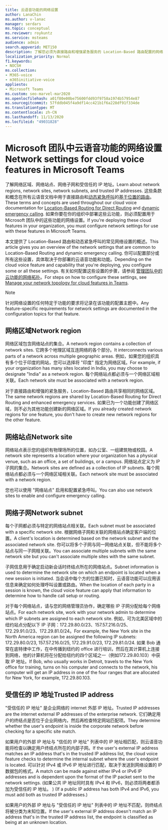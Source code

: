 ```yaml
---
title: 云语音功能的网络设置
author: LanaChin
ms.author: v-lanac
manager: serdars
ms.topic: conceptual
ms.reviewer: roykuntz
ms.service: msteams
audience: admin
search.appverid: MET150
description: 了解您必须为直接路由和增强紧急服务的 Location-Based 路由配置的网络设置。
localization_priority: Normal
f1.keywords:
- NOCSH
ms.collection:
- M365-voice
- m365initiative-voice
appliesto:
- Microsoft Teams
ms.custom: seo-marvel-mar2020
ms.openlocfilehash: a01f80e00be75600fdd93f9758a1974b57954e87
ms.sourcegitcommit: 57fddb045f4a9df14cc421b1f6a228df91f334de
ms.translationtype: MT
ms.contentlocale: zh-CN
ms.lasthandoff: 11/13/2020
ms.locfileid: "49031828"
---
```

# <a name="network-settings-for-cloud-voice-features-in-microsoft-teams"></a><span data-ttu-id="cc2a7-103">Microsoft 团队中云语音功能的网络设置</span><span class="sxs-lookup"><span data-stu-id="cc2a7-103">Network settings for cloud voice features in Microsoft Teams</span></span>

<span data-ttu-id="cc2a7-104">了解网络区域、网络站点、网络子网和受信任的 IP 地址。</span><span class="sxs-lookup"><span data-stu-id="cc2a7-104">Learn about network regions, network sites, network subnets, and trusted IP addresses.</span></span> <span data-ttu-id="cc2a7-105">这些条款和概念在所有云语音文档中用于直接路由和[动态紧急呼叫](configure-dynamic-emergency-calling.md)的[基于位置的路由](location-based-routing-plan.md)。</span><span class="sxs-lookup"><span data-stu-id="cc2a7-105">These terms and concepts are used throughout our cloud voice documentation for [Location-Based Routing for Direct Routing](location-based-routing-plan.md) and [dynamic emergency calling](configure-dynamic-emergency-calling.md).</span></span> <span data-ttu-id="cc2a7-106">如果你要在你的组织中部署这些云功能，则必须配置用于 Microsoft 团队中的这些功能的网络设置。</span><span class="sxs-lookup"><span data-stu-id="cc2a7-106">If you're deploying these cloud features in your organization, you must configure network settings for use with these features in Microsoft Teams.</span></span>

<span data-ttu-id="cc2a7-107">本文提供了 Location-Based 路由和动态紧急呼叫的常见网络设置的概述。</span><span class="sxs-lookup"><span data-stu-id="cc2a7-107">This article gives you an overview of the network settings that are common to Location-Based Routing and dynamic emergency calling.</span></span> <span data-ttu-id="cc2a7-108">你可以配置部分或所有这些设置，具体取决于你部署的云语音功能和功能。</span><span class="sxs-lookup"><span data-stu-id="cc2a7-108">Depending on the cloud voice feature and capability that you're deploying, you configure some or all these settings.</span></span> <span data-ttu-id="cc2a7-109">有关如何配置这些设置的步骤，请参阅 [管理团队中的云功能的网络拓扑](manage-your-network-topology.md)。</span><span class="sxs-lookup"><span data-stu-id="cc2a7-109">For steps on how to configure these settings, see [Manage your network topology for cloud features in Teams](manage-your-network-topology.md).</span></span>

> [!NOTE]
> <span data-ttu-id="cc2a7-110">针对网络设置的任何特定于功能的要求将记录在该功能的配置主题中。</span><span class="sxs-lookup"><span data-stu-id="cc2a7-110">Any feature-specific requirements for network settings are documented in the configuration topics for that feature.</span></span>

## <a name="network-region"></a><span data-ttu-id="cc2a7-111">网络区域</span><span class="sxs-lookup"><span data-stu-id="cc2a7-111">Network region</span></span>

<span data-ttu-id="cc2a7-112">网络区域包含网络站点的集合。</span><span class="sxs-lookup"><span data-stu-id="cc2a7-112">A network region contains a collection of network sites.</span></span> <span data-ttu-id="cc2a7-113">它跨多个地理区域互连网络的各个部分。</span><span class="sxs-lookup"><span data-stu-id="cc2a7-113">It interconnects various parts of a network across multiple geographic areas.</span></span> <span data-ttu-id="cc2a7-114">例如，如果您的组织具有多个位于印度的网站，您可以选择将 "印度" 指定为网络区域。</span><span class="sxs-lookup"><span data-stu-id="cc2a7-114">For example, if your organization has many sites located in India, you may choose to designate "India" as a network region.</span></span> <span data-ttu-id="cc2a7-115">每个网络站点都必须与一个网络区域相关联。</span><span class="sxs-lookup"><span data-stu-id="cc2a7-115">Each network site must be associated with a network region.</span></span>

<span data-ttu-id="cc2a7-116">对于直接路由和增强的紧急服务，Location-Based 路由共享相同的网络区域。</span><span class="sxs-lookup"><span data-stu-id="cc2a7-116">The same network regions are shared by Location-Based Routing for Direct Routing and enhanced emergency services.</span></span> <span data-ttu-id="cc2a7-117">如果已为一个功能创建了网络区域，则不必为其他功能创建新的网络区域。</span><span class="sxs-lookup"><span data-stu-id="cc2a7-117">If you already created network regions for one feature, you don't have to create new network regions for the other feature.</span></span>

## <a name="network-site"></a><span data-ttu-id="cc2a7-118">网络站点</span><span class="sxs-lookup"><span data-stu-id="cc2a7-118">Network site</span></span>

<span data-ttu-id="cc2a7-119">网络站点表示您的组织有物理场所的位置，如办公室、一组建筑物或校园。</span><span class="sxs-lookup"><span data-stu-id="cc2a7-119">A network site represents a location where your organization has a physical venue, such as an office, a set of buildings, or a campus.</span></span> <span data-ttu-id="cc2a7-120">网络站点定义为 IP 子网的集合。</span><span class="sxs-lookup"><span data-stu-id="cc2a7-120">Network sites are defined as a collection of IP subnets.</span></span> <span data-ttu-id="cc2a7-121">每个网络站点都必须与一个网络区域相关联。</span><span class="sxs-lookup"><span data-stu-id="cc2a7-121">Each network site must be associated with a network region.</span></span>

<span data-ttu-id="cc2a7-122">您也可以使用 "网络站点" 启用和配置紧急呼叫。</span><span class="sxs-lookup"><span data-stu-id="cc2a7-122">You can also use network sites to enable and configure emergency calling.</span></span>

## <a name="network-subnet"></a><span data-ttu-id="cc2a7-123">网络子网</span><span class="sxs-lookup"><span data-stu-id="cc2a7-123">Network subnet</span></span>

<span data-ttu-id="cc2a7-124">每个子网都必须与特定的网络站点相关联。</span><span class="sxs-lookup"><span data-stu-id="cc2a7-124">Each subnet must be associated with a specific network site.</span></span> <span data-ttu-id="cc2a7-125">根据网络子网和关联的网络站点确定客户端的位置。</span><span class="sxs-lookup"><span data-stu-id="cc2a7-125">A client's location is determined based on the network subnet and the associated network site.</span></span> <span data-ttu-id="cc2a7-126">你可以将多个子网与同一网络站点关联，但不能将多个站点与同一子网相关联。</span><span class="sxs-lookup"><span data-stu-id="cc2a7-126">You can associate multiple subnets with the same network site but you can't associate multiple sites with the same subnet.</span></span>

<span data-ttu-id="cc2a7-127">子网信息用于确定启动新会话时终结点所在的网络站点。</span><span class="sxs-lookup"><span data-stu-id="cc2a7-127">Subnet information is used to determine the network site on which an endpoint is located when a new session is initiated.</span></span> <span data-ttu-id="cc2a7-128">当会话中每个方的位置已知时，云语音功能可以应用该信息来确定如何处理呼叫设置或路由。</span><span class="sxs-lookup"><span data-stu-id="cc2a7-128">When the location of each party in a session is known, the cloud voice feature can apply that information to determine how to handle call setup or routing.</span></span>

<span data-ttu-id="cc2a7-129">对于每个网络站点，请与您的网络管理员协作，确定哪些 IP 子网分配给每个网络站点。</span><span class="sxs-lookup"><span data-stu-id="cc2a7-129">For each network site, work with your network admin to determine which IP subnets are assigned to each network site.</span></span> <span data-ttu-id="cc2a7-130">例如，可为北美区域中的纽约站点分配以下 IP 子网：172.29.80.0/23、157.57.216.0/25、172.29.91.0/23、172.29.81.0/24。</span><span class="sxs-lookup"><span data-stu-id="cc2a7-130">For example, the New York site in the North America region can be assigned the following IP subnets: 172.29.80.0/23, 157.57.216.0/25, 172.29.91.0/23, 172.29.81.0/24.</span></span> <span data-ttu-id="cc2a7-131">如果 Bob 通常在底特律中工作，在中传播到纽约的 office 进行培训，然后在其计算机上连接到网络，他的计算机将在分配给纽约的四个区域之一（例如172.29.80.103）中获取 IP 地址。</span><span class="sxs-lookup"><span data-stu-id="cc2a7-131">If Bob, who usually works in Detroit, travels to the New York office for training, turns on his computer and connects to the network, his computer will get an IP address in one of the four ranges that are allocated for New York, for example, 172.29.80.103.</span></span>

## <a name="trusted-ip-address"></a><span data-ttu-id="cc2a7-132">受信任的 IP 地址</span><span class="sxs-lookup"><span data-stu-id="cc2a7-132">Trusted IP address</span></span>

<span data-ttu-id="cc2a7-133">"受信任的 IP 地址" 是企业网络的 internet 外部 IP 地址。</span><span class="sxs-lookup"><span data-stu-id="cc2a7-133">Trusted IP addresses are the internet external IP addresses of the enterprise network.</span></span> <span data-ttu-id="cc2a7-134">它们确定用户的终结点是否位于企业网络内，然后再检查特定网站匹配项。</span><span class="sxs-lookup"><span data-stu-id="cc2a7-134">They determine whether the user's endpoint is inside the corporate network before checking for a specific site match.</span></span>

<span data-ttu-id="cc2a7-135">如果用户的外部 IP 地址与 "信任的 IP 地址" 列表中的 IP 地址相匹配，则云语音功能将检查以确定用户终结点所在的内部子网。</span><span class="sxs-lookup"><span data-stu-id="cc2a7-135">If the user's external IP address matches an IP address that's in the trusted IP address list, the cloud voice feature checks to determine the internal subnet where the user's endpoint is located.</span></span> <span data-ttu-id="cc2a7-136">可以针对 IPv4 或 IPv6 IP 地址进行匹配，取决于发送到网络设置的 IP 数据包的格式。</span><span class="sxs-lookup"><span data-stu-id="cc2a7-136">A match can be made against either IPv4 or IPv6 IP addresses and is dependent upon the format of the IP packet sent to the network settings.</span></span> <span data-ttu-id="cc2a7-137"> (如果公共 IP 地址同时具有 IPv4 和 IPv6，则必须将两者都添加为受信任的 IP 地址。 ) </span><span class="sxs-lookup"><span data-stu-id="cc2a7-137">(If a public IP address has both IPv4 and IPv6, you must add both as trusted IP addresses.)</span></span>

<span data-ttu-id="cc2a7-138">如果用户的外部 IP 地址与 "受信任的 IP 地址" 列表中的 IP 地址不匹配，则终结点将被分类为未知位置。</span><span class="sxs-lookup"><span data-stu-id="cc2a7-138">If the user's external IP address doesn't match an IP address that's in the trusted IP address list, the endpoint is classified as being at an unknown location.</span></span>
